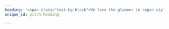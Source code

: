 ```yaml
---
heading: '<span class="text-bg-black">We love the glamour in <span style="color: var(--color-primary-green);">error</span></span>'
unique_id: pitch-heading

---
```

